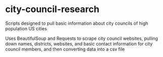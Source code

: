 # city-council-research
Scripts designed to pull basic information about city councils of high population US cities

Uses BeautifulSoup and Requests to scrape city council websites, pulling down names, districts, websites, and basic contact information for city council members, and then converting data into a csv file
